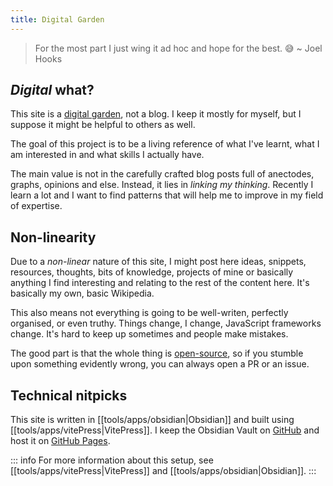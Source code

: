 ```yaml
---
title: Digital Garden
---
```


> For the most part I just wing it ad hoc and hope for the best. 😅
> ~ Joel Hooks

## _Digital_ what?

This site is a [digital garden](https://joelhooks.com/digital-garden/), not a blog. I keep it mostly for myself, but I suppose it might be helpful to others as well.

The goal of this project is to be a living reference of what I've learnt, what I am interested in and what skills I actually have.

The main value is not in the carefully crafted blog posts full of anectodes, graphs, opinions and else. Instead, it lies in _linking my thinking_. Recently I learn a lot and I want to find patterns that will help me to improve in my field of expertise.

## Non-linearity

Due to a _non-linear_ nature of this site, I might post here ideas, snippets, resources, thoughts, bits of knowledge, projects of mine or basically anything I find interesting and relating to the rest of the content here. It's basically my own, basic Wikipedia.

This also means not everything is going to be well-writen, perfectly organised, or even truthy. Things change, I change, JavaScript frameworks change. It's hard to keep up sometimes and people make mistakes.

The good part is that the whole thing is [open-source](https://github.com/kkoscielniak/digital-garden), so if you stumble upon something evidently wrong, you can always open a PR or an issue.

## Technical nitpicks

This site is written in [[tools/apps/obsidian|Obsidian]] and built using [[tools/apps/vitePress|VitePress]]. I keep the Obsidian Vault on [GitHub](https://github.com/kkoscielniak/digital-garden) and host it on [GitHub Pages](https://pages/github.com).

::: info
For more information about this setup, see [[tools/apps/vitePress|VitePress]] and [[tools/apps/obsidian|Obsidian]].
:::
